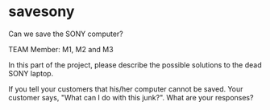 # savesony
Can we save the SONY computer?

TEAM Member: M1, M2 and M3

In this part of the project, please describe the possible solutions to the dead SONY laptop.

If you tell your customers that his/her computer cannot be saved. Your customer says, "What can I do with this junk?". What
are your responses?
